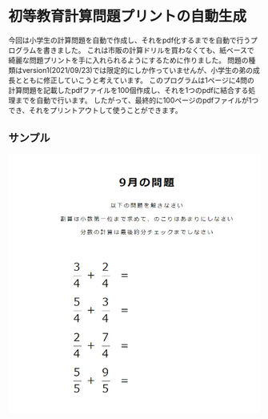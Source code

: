 # 初等教育計算問題プリントの自動生成

今回は小学生の計算問題を自動で作成し、それをpdf化するまでを自動で行うプログラムを書きました。
これは市販の計算ドリルを買わなくても、紙ベースで綺麗な問題プリントを手に入れられるようにするために作りました。
問題の種類はversion1(2021/09/23)では限定的にしか作っていませんが、小学生の弟の成長とともに修正していこうと考えています。
このプログラムは1ページに4問の計算問題を記載したpdfファイルを100個作成し、それを1つのpdfに結合する処理までを自動で行います。
したがって、最終的に100ページのpdfファイルが1つでき、それをプリントアウトして使うことができます。
## サンプル
![sample](./sample.png)

